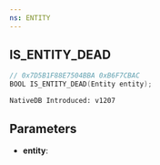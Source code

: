 ```yaml
---
ns: ENTITY
---
```

## IS_ENTITY_DEAD

```c
// 0x7D5B1F88E7504BBA 0xB6F7CBAC
BOOL IS_ENTITY_DEAD(Entity entity);
```

```
NativeDB Introduced: v1207
```

## Parameters
* **entity**:
